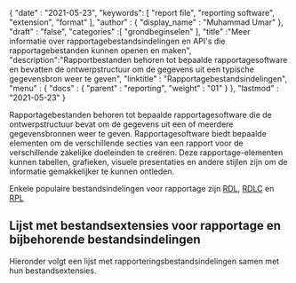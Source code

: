 {
  "date" : "2021-05-23",
  "keywords": [ "report file", "reporting software", "extension", "format" ],
  "author" : {
    "display_name" : "Muhammad Umar"
},
  "draft" : "false",
  "categories" :[ "grondbeginselen" ],
  "title" :"Meer informatie over rapportagebestandsindelingen en API's die rapportagebestanden kunnen openen en maken",
  "description":"Rapportbestanden behoren tot bepaalde rapportagesoftware en bevatten de ontwerpstructuur om de gegevens uit een typische gegevensbron weer te geven",
  "linktitle" : "Rapportagebestandsindelingen",
  "menu" : {
    "docs" : {
      "parent" : "reporting",
      "weight" : "01"
}
},
  "lastmod" : "2021-05-23"
}

Rapportagebestanden behoren tot bepaalde rapportagesoftware die de ontwerpstructuur bevat om de gegevens uit een of meerdere gegevensbronnen weer te geven. Rapportagesoftware biedt bepaalde elementen om de verschillende secties van een rapport voor de verschillende zakelijke doeleinden te creëren. Deze rapportage-elementen kunnen tabellen, grafieken, visuele presentaties en andere stijlen zijn om de informatie gemakkelijker te kunnen ontleden.

Enkele populaire bestandsindelingen voor rapportage zijn [RDL](/nl/reporting/rdl/), [RDLC](/nl/reporting/rdlc/) en [RPL](/nl/reporting/rpl/)


## Lijst met bestandsextensies voor rapportage en bijbehorende bestandsindelingen

Hieronder volgt een lijst met rapporteringsbestandsindelingen samen met hun bestandsextensies.

